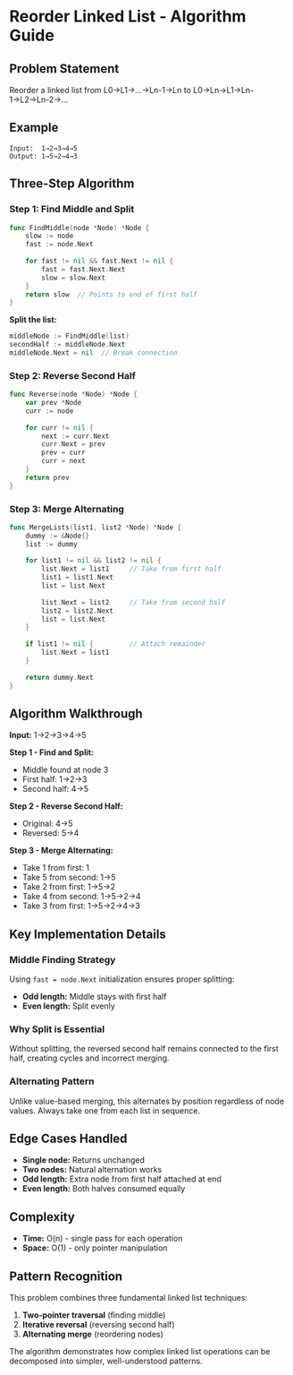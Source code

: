 # Reorder Linked List - Algorithm Guide

## Problem Statement
Reorder a linked list from L0→L1→...→Ln-1→Ln to L0→Ln→L1→Ln-1→L2→Ln-2→...

## Example
```
Input:  1→2→3→4→5
Output: 1→5→2→4→3
```

## Three-Step Algorithm

### Step 1: Find Middle and Split
```go
func FindMiddle(node *Node) *Node {
    slow := node
    fast := node.Next
    
    for fast != nil && fast.Next != nil {
        fast = fast.Next.Next
        slow = slow.Next
    }
    return slow  // Points to end of first half
}
```

**Split the list:**
```go
middleNode := FindMiddle(list)
secondHalf := middleNode.Next
middleNode.Next = nil  // Break connection
```

### Step 2: Reverse Second Half
```go
func Reverse(node *Node) *Node {
    var prev *Node
    curr := node
    
    for curr != nil {
        next := curr.Next
        curr.Next = prev
        prev = curr
        curr = next
    }
    return prev
}
```

### Step 3: Merge Alternating
```go
func MergeLists(list1, list2 *Node) *Node {
    dummy := &Node{}
    list := dummy
    
    for list1 != nil && list2 != nil {
        list.Next = list1     // Take from first half
        list1 = list1.Next
        list = list.Next
        
        list.Next = list2     // Take from second half
        list2 = list2.Next
        list = list.Next
    }
    
    if list1 != nil {         // Attach remainder
        list.Next = list1
    }
    
    return dummy.Next
}
```

## Algorithm Walkthrough

**Input:** 1→2→3→4→5

**Step 1 - Find and Split:**
- Middle found at node 3
- First half: 1→2→3
- Second half: 4→5

**Step 2 - Reverse Second Half:**
- Original: 4→5
- Reversed: 5→4

**Step 3 - Merge Alternating:**
- Take 1 from first: 1
- Take 5 from second: 1→5
- Take 2 from first: 1→5→2
- Take 4 from second: 1→5→2→4
- Take 3 from first: 1→5→2→4→3

## Key Implementation Details

### Middle Finding Strategy
Using `fast = node.Next` initialization ensures proper splitting:
- **Odd length:** Middle stays with first half
- **Even length:** Split evenly

### Why Split is Essential
Without splitting, the reversed second half remains connected to the first half, creating cycles and incorrect merging.

### Alternating Pattern
Unlike value-based merging, this alternates by position regardless of node values. Always take one from each list in sequence.

## Edge Cases Handled
- **Single node:** Returns unchanged
- **Two nodes:** Natural alternation works
- **Odd length:** Extra node from first half attached at end
- **Even length:** Both halves consumed equally

## Complexity
- **Time:** O(n) - single pass for each operation
- **Space:** O(1) - only pointer manipulation

## Pattern Recognition
This problem combines three fundamental linked list techniques:
1. **Two-pointer traversal** (finding middle)
2. **Iterative reversal** (reversing second half)  
3. **Alternating merge** (reordering nodes)

The algorithm demonstrates how complex linked list operations can be decomposed into simpler, well-understood patterns.